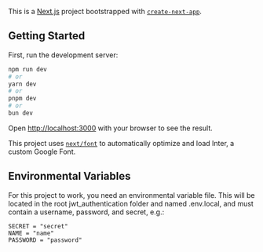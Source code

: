 This is a [Next.js](https://nextjs.org/) project bootstrapped with [`create-next-app`](https://github.com/vercel/next.js/tree/canary/packages/create-next-app).

## Getting Started

First, run the development server:

```bash
npm run dev
# or
yarn dev
# or
pnpm dev
# or
bun dev
```

Open [http://localhost:3000](http://localhost:3000) with your browser to see the result.

This project uses [`next/font`](https://nextjs.org/docs/basic-features/font-optimization) to automatically optimize and load Inter, a custom Google Font.

## Environmental Variables

For this project to work, you need an environmental variable file. This will be located in the root jwt_authentication folder and named .env.local, and must contain a username, password, and secret, e.g.:

```
SECRET = "secret"
NAME = "name"
PASSWORD = "password"
```
